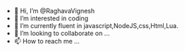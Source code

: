 - 👋 Hi, I’m @RaghavaVignesh
- 👀 I’m interested in coding
- 🌱 I’m currently fluent in javascript,NodeJS,css,Html,Lua.
- 💞️ I’m looking to collaborate on ...
- 📫 How to reach me ...

<!---
RaghavaVignesh/RaghavaVignesh is a ✨ special ✨ repository because its `README.md` (this file) appears on your GitHub profile.
You can click the Preview link to take a look at your changes.
--->
